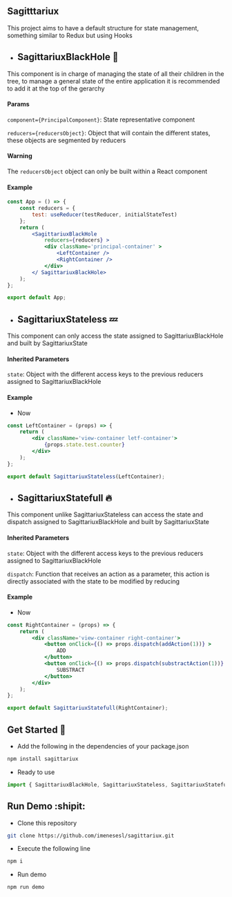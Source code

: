 ## Sagitttariux 

This project aims to have a default structure for state management, something similar to Redux but using Hooks

* ## SagittariuxBlackHole :milky_way:

This component is in charge of managing the state of all their children in the tree, to manage a general state of the entire application it is recommended to add it at the top of the gerarchy

#### Params

`component={PrincipalComponent}`: State representative component

`reducers={reducersObject}`: Object that will contain the different states, these objects are segmented by reducers

#### Warning

The `reducersObject` object can only be built within a React component

#### Example

```jsx
const App = () => {
    const reducers = {
        test: useReducer(testReducer, initialStateTest)
    };
    return (
        <SagittariuxBlackHole
            reducers={reducers} >
            <div className='principal-container' >
                <LeftContainer />
                <RightContainer />
            </div>
        </ SagittariuxBlackHole>
    );
};

export default App;

```

* ## SagittariuxStateless :zzz:

This component can only access the state assigned to SagittariuxBlackHole and built by SagittariuxState

#### Inherited Parameters

`state`: Object with the different access keys to the previous reducers assigned to SagittariuxBlackHole

#### Example

* Now

```jsx
const LeftContainer = (props) => {
    return (
        <div className='view-container letf-container'>
            {props.state.test.counter}
        </div>
    );
};

export default SagittariuxStateless(LeftContainer);
```

* ## SagittariuxStatefull :fire:

This component unlike SagittariuxStateless can access the state and dispatch assigned to SagittariuxBlackHole and built by SagittariuxState

#### Inherited Parameters

`state`: Object with the different access keys to the previous reducers assigned to SagittariuxBlackHole

`dispatch`: Function that receives an action as a parameter, this action is directly associated with the state to be modified by reducing

#### Example

* Now

```jsx
const RightContainer = (props) => {
    return (
        <div className='view-container right-container'>
            <button onClick={() => props.dispatch(addAction(1))} >
                ADD
            </button>
            <button onClick={() => props.dispatch(substractAction(1))} >
                SUBSTRACT
            </button>
        </div>
    );
};

export default SagittariuxStatefull(RightContainer);
```

## Get Started :rocket:

* Add the following in the dependencies of your package.json
```bash
npm install sagittariux
```

* Ready to use 
```jsx
import { SagittariuxBlackHole, SagittariuxStateless, SagittariuxStatefull } from 'sagittariux'
```

## Run Demo :shipit:

* Clone this repository
```bash
git clone https://github.com/imenesesl/sagittariux.git
```

* Execute the following line
```bash
npm i
```

* Run demo
```bash
npm run demo
```
